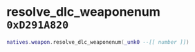 # resolve_dlc_weaponenum `0xD291A820`

```lua
natives.weapon.resolve_dlc_weaponenum(_unk0 --[[ number ]])
```